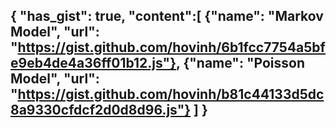 {
    "has_gist": true, 
    "content":[
        {"name": "Markov Model",
        "url": "https://gist.github.com/hovinh/6b1fcc7754a5bfe9eb4de4a36ff01b12.js"},
        {"name": "Poisson Model",
        "url": "https://gist.github.com/hovinh/b81c44133d5dc8a9330cfdcf2d0d8d96.js"}
        ]
}
---
